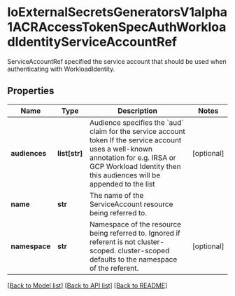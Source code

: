 # IoExternalSecretsGeneratorsV1alpha1ACRAccessTokenSpecAuthWorkloadIdentityServiceAccountRef

ServiceAccountRef specified the service account that should be used when authenticating with WorkloadIdentity.
## Properties
Name | Type | Description | Notes
------------ | ------------- | ------------- | -------------
**audiences** | **list[str]** | Audience specifies the &#x60;aud&#x60; claim for the service account token If the service account uses a well-known annotation for e.g. IRSA or GCP Workload Identity then this audiences will be appended to the list | [optional] 
**name** | **str** | The name of the ServiceAccount resource being referred to. | 
**namespace** | **str** | Namespace of the resource being referred to. Ignored if referent is not cluster-scoped. cluster-scoped defaults to the namespace of the referent. | [optional] 

[[Back to Model list]](../README.md#documentation-for-models) [[Back to API list]](../README.md#documentation-for-api-endpoints) [[Back to README]](../README.md)


